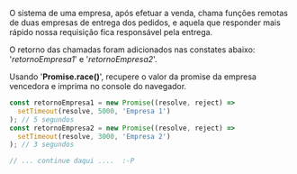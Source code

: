 O sistema de uma empresa, após efetuar a venda, chama funções remotas de duas empresas de entrega dos pedidos, e aquela que responder mais rápido nossa requisição fica responsável pela entrega.

O retorno das chamadas foram adicionados nas constates abaixo: '_retornoEmpresa1_' e '_retornoEmpresa2_'.

Usando '**Promise.race()**', recupere o valor da promise da empresa vencedora e imprima no console do navegador.

```javascript
const retornoEmpresa1 = new Promise((resolve, reject) =>
  setTimeout(resolve, 5000, 'Empresa 1')
); // 5 segundos
const retornoEmpresa2 = new Promise((resolve, reject) =>
  setTimeout(resolve, 3000, 'Empresa 2')
); // 3 segundos

// ... continue daqui ....  :-P
```
